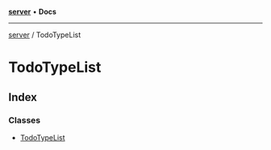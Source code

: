 [**server**](../README.md) • **Docs**

***

[server](../README.md) / TodoTypeList

# TodoTypeList

## Index

### Classes

- [TodoTypeList](classes/TodoTypeList.md)
